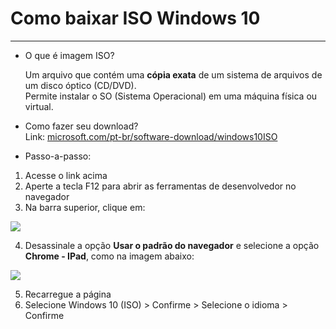 # Como baixar ISO Windows 10
---
 - O que é imagem ISO?<br>
 
   Um arquivo que contém uma **cópia exata** de um sistema de arquivos de um disco óptico (CD/DVD).<br>
   Permite instalar o SO (Sistema Operacional) em uma máquina física ou virtual.
      
- Como fazer seu download? <br>
Link: [microsoft.com/pt-br/software-download/windows10ISO](https://www.microsoft.com/pt-br/software-download/windows10ISO) <br>
- Passo-a-passo:
 1. Acesse o link acima<br>
 2. Aperte a tecla F12 para abrir as ferramentas de desenvolvedor no navegador
 3. Na barra superior, clique em:
<img src="https://github.com/user-attachments/assets/9ebee8ea-b7b9-4b01-8d2d-ff0f320dda2a" widht="400" style="display: block; margin: auto; ">
 
 4. Desassinale a opção **Usar o padrão do navegador** e selecione a opção **Chrome - IPad**,
como na imagem abaixo:
<image src="https://github.com/user-attachments/assets/30761632-f78a-4723-b014-e5b74be2a369" widht="400" style="display: block; margin: auto; ">

 5. Recarregue a página
 6. Selecione Windows 10 (ISO) > Confirme > Selecione o idioma > Confirme  
